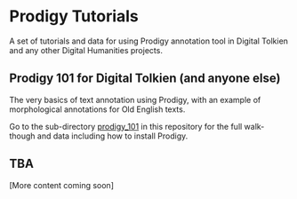 # Prodigy Tutorials

A set of tutorials and data for using Prodigy annotation tool in Digital Tolkien and any other Digital Humanities projects.

## Prodigy 101 for Digital Tolkien (and anyone else)

The very basics of text annotation using Prodigy, with an example of morphological annotations for Old English texts.

Go to the sub-directory [prodigy_101](./prodigy_101/) in this repository for the full walk-though and data including how to install Prodigy.

## TBA

[More content coming soon]
